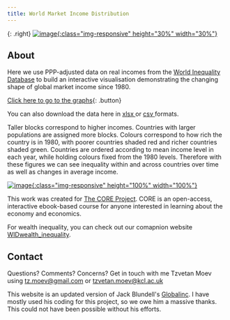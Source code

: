 ```yaml
---
title: World Market Income Distribution
---
```



{: .right}
[![image](/img/core-logo-red.png){:class="img-responsive" height="30%" width="30%"}](http://www.core-econ.org/)

## About

Here we use PPP-adjusted data on real incomes from the [World Inequality Database](https://wid.world//) to build an interactive visualisation demonstrating the changing shape of global market income since 1980. 

[Click here to go to the graphs](html/fig_1980.html){: .button}

You can also download the data here in <a href="https://raw.githubusercontent.com/tzvetanmoev/WIDmarket_income_inequality/master/wid_pretax_usd21_wide.xlsx" download ="download"> xlsx </a> or <a href="https://raw.githubusercontent.com/tzvetanmoev/WIDmarket_income_inequality/master/wid_pretax_usd21_wide.csv" download ="download"> csv </a> formats.
 
Taller blocks correspond to higher incomes. Countries with larger populations are assigned more blocks. Colours correspond to how rich the country is in 1980, with poorer countries shaded red and richer countries shaded green. Countries are ordered according to mean income level in each year, while holding colours fixed from the 1980 levels. Therefore with these figures we can see inequality within and across countries over time as well as changes in average income.

[![image](/img/fig_1980.svg){:class="img-responsive" height="100%" width="100%"}](http://www.core-econ.org/)

This work was created for [The CORE Project](http://www.core-econ.org/). CORE is an open-access, interactive ebook-based course for anyone interested in learning about the economy and economics.

For wealth inequality, you can check out our comapnion website [WIDwealth_inequality](https://tzvetanmoev.github.io/WIDwealth_inequality/).

## Contact

Questions? Comments? Concerns? Get in touch with me Tzvetan Moev using tz.moev@gmail.com or tzvetan.moev@kcl.ac.uk

This website is an updated version of Jack Blundell's <a href="https://jackblun.github.io/Globalinc/">Globalinc</a>. I have mostly used his coding for this project, so we owe him a massive thanks. This could not have been possible without his efforts. 




